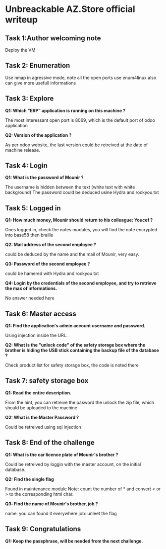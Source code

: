 # Unbreackable AZ.Store official writeup

## Task 1:Author welcoming note

Deploy the VM


## Task 2: Enumeration

Use nmap in agressive mode, note all the open ports
use enum4linux also can give more usefull informations


## Task 3: Explore

**Q1: Which "ERP" application is running on this machine ?**

The most interessant open port is 8069, which is the default port of odoo application

**Q2: Version of the application ?**

As per odoo website, the last version could be retreived at the date of machine release.


## Task 4: Login

**Q1: What is the password of Mounir ?**

The username is hidden between the text (white text with white background)
The password could be deduced usine Hydra and rockyou.txt


## Task 5: Logged in

**Q1: How much money, Mounir should return to his colleague: Youcef ?**

Ones logged in, check the notes modules, you will find the note encrypted into base58 then braille

**Q2: Mail address of the second employee ?**

could be deduced by the name and the mail of Mounir, very easy.

**Q3: Password of the second employee ?**

could be hamered with Hydra and rockyou.txt

**Q4: Login by the credentials of the second employee, and try to retrieve the max of informations.**

No answer needed here


## Task 6: Master access

**Q1: Find the application's admin account username and password.**

Using injection inside the URL.

**Q2: What is the "unlock code" of the safety storage box where the brother is hiding the USB stick containing the backup file of the database ?**

Check product list for safety storage box, the code is noted there


## Task 7: safety storage box

**Q1: Read the entire description.**

From the hint, you can retreive the pasword the unlock the zip file, which should be uploaded to the machine

**Q2: What is the Master Password ?**

Could be retreived using sql injection


## Task 8: End of the challenge

**Q1: What is the car licence plate of Mounir's brother ?**

Could be retreived by loggin with the master account, on the initial database.

**Q2: Find the single flag**

Found in maintenance module
Note: count the number of * and convert < or > to the corresponding html char.

**Q3: Find the name of Mounir's brother, job ?**

name: you can found it everywhere
job: unleet the flag


## Task 9: Congratulations

**Q1: Keep the passphrase, will be needed from the next challenge.**


